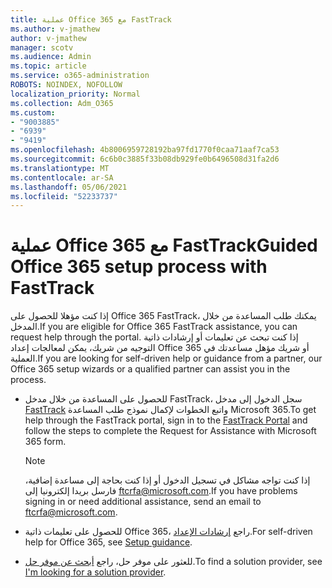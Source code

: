 ```yaml
---
title: عملية Office 365 مع FastTrack
ms.author: v-jmathew
author: v-jmathew
manager: scotv
ms.audience: Admin
ms.topic: article
ms.service: o365-administration
ROBOTS: NOINDEX, NOFOLLOW
localization_priority: Normal
ms.collection: Adm_O365
ms.custom:
- "9003885"
- "6939"
- "9419"
ms.openlocfilehash: 4b8006959728192ba97fd1770f0caa71aaf7ca53
ms.sourcegitcommit: 6c6b0c3885f33b08db929fe0b6496508d31fa2d6
ms.translationtype: MT
ms.contentlocale: ar-SA
ms.lasthandoff: 05/06/2021
ms.locfileid: "52233737"
---
```

# <a name="guided-office-365-setup-process-with-fasttrack"></a><span data-ttu-id="65deb-102">عملية Office 365 مع FastTrack</span><span class="sxs-lookup"><span data-stu-id="65deb-102">Guided Office 365 setup process with FastTrack</span></span>

<span data-ttu-id="65deb-103">إذا كنت مؤهلا للحصول على Office 365 FastTrack، يمكنك طلب المساعدة من خلال المدخل.</span><span class="sxs-lookup"><span data-stu-id="65deb-103">If you are eligible for Office 365 FastTrack assistance, you can request help through the portal.</span></span> <span data-ttu-id="65deb-104">إذا كنت تبحث عن تعليمات أو إرشادات ذاتية التوجيه من شريك، يمكن لمعالجات إعداد Office 365 أو شريك مؤهل مساعدتك في العملية.</span><span class="sxs-lookup"><span data-stu-id="65deb-104">If you are looking for self-driven help or guidance from a partner, our Office 365 setup wizards or a qualified partner can assist you in the process.</span></span>

- <span data-ttu-id="65deb-105">للحصول على المساعدة من خلال مدخل FastTrack، سجل الدخول إلى مدخل [FastTrack](https://go.microsoft.com/fwlink/?linkid=2125443) واتبع الخطوات لإكمال نموذج طلب المساعدة Microsoft 365.</span><span class="sxs-lookup"><span data-stu-id="65deb-105">To get help through the FastTrack portal, sign in to the [FastTrack Portal](https://go.microsoft.com/fwlink/?linkid=2125443) and follow the steps to complete the Request for Assistance with Microsoft 365 form.</span></span>

    > [!NOTE]
    > <span data-ttu-id="65deb-106">إذا كنت تواجه مشاكل في تسجيل الدخول أو إذا كنت بحاجة إلى مساعدة إضافية، فارسل بريدا إلكترونيا إلى [ftcrfa@microsoft.com](mailto:ftcrfa@microsoft.com).</span><span class="sxs-lookup"><span data-stu-id="65deb-106">If you have problems signing in or need additional assistance, send an email to [ftcrfa@microsoft.com](mailto:ftcrfa@microsoft.com).</span></span>

- <span data-ttu-id="65deb-107">للحصول على تعليمات ذاتية Office 365، راجع [إرشادات الإعداد](https://go.microsoft.com/fwlink/?linkid=2125827).</span><span class="sxs-lookup"><span data-stu-id="65deb-107">For self-driven help for Office 365, see [Setup guidance](https://go.microsoft.com/fwlink/?linkid=2125827).</span></span>
- <span data-ttu-id="65deb-108">للعثور على موفر حل، راجع [أبحث عن موفر حل](https://go.microsoft.com/fwlink/?linkid=2125918).</span><span class="sxs-lookup"><span data-stu-id="65deb-108">To find a solution provider, see [I'm looking for a solution provider](https://go.microsoft.com/fwlink/?linkid=2125918).</span></span>